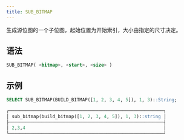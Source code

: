```yaml
---
title: SUB_BITMAP
---
```


生成源位图的一个子位图，起始位置为开始索引，大小由指定的尺寸决定。

## 语法

```sql
SUB_BITMAP( <bitmap>, <start>, <size> )
```

## 示例

```sql
SELECT SUB_BITMAP(BUILD_BITMAP([1, 2, 3, 4, 5]), 1, 3)::String;

┌─────────────────────────────────────────────────────────┐
│ sub_bitmap(build_bitmap([1, 2, 3, 4, 5]), 1, 3)::string │
├─────────────────────────────────────────────────────────┤
│ 2,3,4                                                   │
└─────────────────────────────────────────────────────────┘
```
